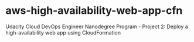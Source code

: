 # aws-high-availability-web-app-cfn
Udacity Cloud DevOps Engineer Nanodegree Program - Project 2: Deploy a high-availability web app using CloudFormation
